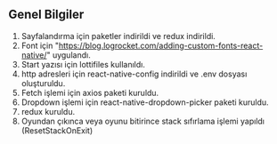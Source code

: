 ## Genel Bilgiler
1. Sayfalandırma için paketler indirildi ve redux indirildi.
1. Font için "https://blog.logrocket.com/adding-custom-fonts-react-native/" uygulandı.
1. Start yazısı için lottifiles kullanıldı. 
1. http adresleri için react-native-config indirildi ve .env dosyası oluşturuldu.
1. Fetch işlemi için axios paketi kuruldu.
1. Dropdown işlemi için react-native-dropdown-picker paketi kuruldu. 
1. redux kuruldu.
1. Oyundan çıkınca veya oyunu bitirince stack sıfırlama işlemi yapıldı (ResetStackOnExit)


